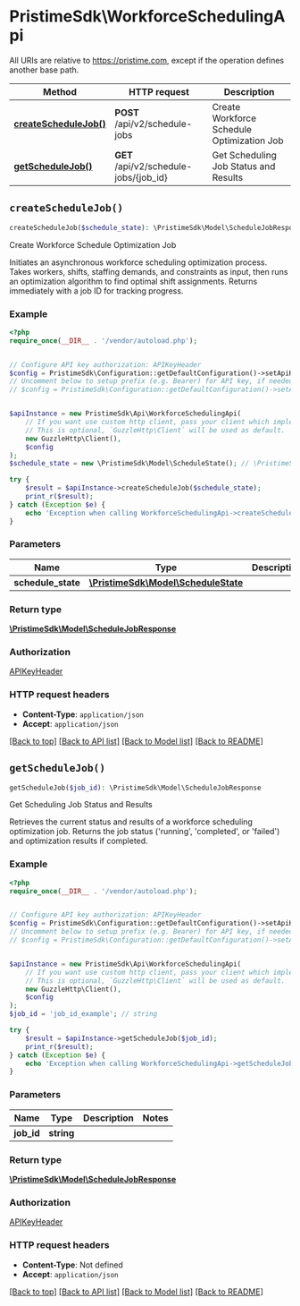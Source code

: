 # PristimeSdk\WorkforceSchedulingApi

All URIs are relative to https://pristime.com, except if the operation defines another base path.

| Method | HTTP request | Description |
| ------------- | ------------- | ------------- |
| [**createScheduleJob()**](WorkforceSchedulingApi.md#createScheduleJob) | **POST** /api/v2/schedule-jobs | Create Workforce Schedule Optimization Job |
| [**getScheduleJob()**](WorkforceSchedulingApi.md#getScheduleJob) | **GET** /api/v2/schedule-jobs/{job_id} | Get Scheduling Job Status and Results |


## `createScheduleJob()`

```php
createScheduleJob($schedule_state): \PristimeSdk\Model\ScheduleJobResponse
```

Create Workforce Schedule Optimization Job

Initiates an asynchronous workforce scheduling optimization process. Takes workers, shifts, staffing demands, and constraints as input, then runs an optimization algorithm to find optimal shift assignments. Returns immediately with a job ID for tracking progress.

### Example

```php
<?php
require_once(__DIR__ . '/vendor/autoload.php');


// Configure API key authorization: APIKeyHeader
$config = PristimeSdk\Configuration::getDefaultConfiguration()->setApiKey('Pristime-API-Key', 'YOUR_API_KEY');
// Uncomment below to setup prefix (e.g. Bearer) for API key, if needed
// $config = PristimeSdk\Configuration::getDefaultConfiguration()->setApiKeyPrefix('Pristime-API-Key', 'Bearer');


$apiInstance = new PristimeSdk\Api\WorkforceSchedulingApi(
    // If you want use custom http client, pass your client which implements `GuzzleHttp\ClientInterface`.
    // This is optional, `GuzzleHttp\Client` will be used as default.
    new GuzzleHttp\Client(),
    $config
);
$schedule_state = new \PristimeSdk\Model\ScheduleState(); // \PristimeSdk\Model\ScheduleState

try {
    $result = $apiInstance->createScheduleJob($schedule_state);
    print_r($result);
} catch (Exception $e) {
    echo 'Exception when calling WorkforceSchedulingApi->createScheduleJob: ', $e->getMessage(), PHP_EOL;
}
```

### Parameters

| Name | Type | Description  | Notes |
| ------------- | ------------- | ------------- | ------------- |
| **schedule_state** | [**\PristimeSdk\Model\ScheduleState**](../Model/ScheduleState.md)|  | |

### Return type

[**\PristimeSdk\Model\ScheduleJobResponse**](../Model/ScheduleJobResponse.md)

### Authorization

[APIKeyHeader](../../README.md#APIKeyHeader)

### HTTP request headers

- **Content-Type**: `application/json`
- **Accept**: `application/json`

[[Back to top]](#) [[Back to API list]](../../README.md#endpoints)
[[Back to Model list]](../../README.md#models)
[[Back to README]](../../README.md)

## `getScheduleJob()`

```php
getScheduleJob($job_id): \PristimeSdk\Model\ScheduleJobResponse
```

Get Scheduling Job Status and Results

Retrieves the current status and results of a workforce scheduling optimization job. Returns the job status ('running', 'completed', or 'failed') and optimization results if completed.

### Example

```php
<?php
require_once(__DIR__ . '/vendor/autoload.php');


// Configure API key authorization: APIKeyHeader
$config = PristimeSdk\Configuration::getDefaultConfiguration()->setApiKey('Pristime-API-Key', 'YOUR_API_KEY');
// Uncomment below to setup prefix (e.g. Bearer) for API key, if needed
// $config = PristimeSdk\Configuration::getDefaultConfiguration()->setApiKeyPrefix('Pristime-API-Key', 'Bearer');


$apiInstance = new PristimeSdk\Api\WorkforceSchedulingApi(
    // If you want use custom http client, pass your client which implements `GuzzleHttp\ClientInterface`.
    // This is optional, `GuzzleHttp\Client` will be used as default.
    new GuzzleHttp\Client(),
    $config
);
$job_id = 'job_id_example'; // string

try {
    $result = $apiInstance->getScheduleJob($job_id);
    print_r($result);
} catch (Exception $e) {
    echo 'Exception when calling WorkforceSchedulingApi->getScheduleJob: ', $e->getMessage(), PHP_EOL;
}
```

### Parameters

| Name | Type | Description  | Notes |
| ------------- | ------------- | ------------- | ------------- |
| **job_id** | **string**|  | |

### Return type

[**\PristimeSdk\Model\ScheduleJobResponse**](../Model/ScheduleJobResponse.md)

### Authorization

[APIKeyHeader](../../README.md#APIKeyHeader)

### HTTP request headers

- **Content-Type**: Not defined
- **Accept**: `application/json`

[[Back to top]](#) [[Back to API list]](../../README.md#endpoints)
[[Back to Model list]](../../README.md#models)
[[Back to README]](../../README.md)
